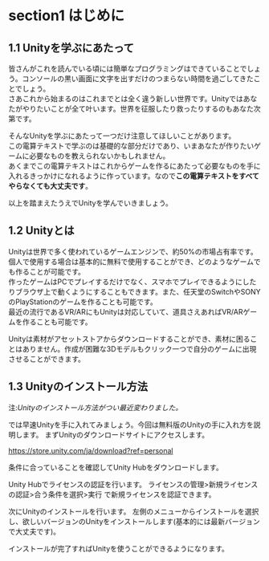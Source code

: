 # section1 はじめに
## 1.1 Unityを学ぶにあたって

皆さんがこれを読んでいる頃には簡単なプログラミングはできていることでしょう。コンソールの黒い画面に文字を出すだけのつまらない時間を過ごしてきたことでしょう。  
 さあこれから始まるのはこれまでとは全く違う新しい世界です。Unityではあなたがやりたいことが全て叶います。世界を征服したり救ったりするのもあなた次第です。

 そんなUnityを学ぶにあたって一つだけ注意してほしいことがあります。  
 この電算テキストで学ぶのは基礎的な部分だけであり、いまあなたが作りたいゲームに必要なものを教えられないかもしれません。  
 あくまでこの電算テキストはこれからゲームを作るにあたって必要なものを手に入れるきっかけになれるように作っています。なので**この電算テキストをすべてやらなくても大丈夫です**。

 以上を踏まえたうえでUnityを学んでいきましょう。

## 1.2 Unityとは

Unityは世界で多く使われているゲームエンジンで、約50%の市場占有率です。個人で使用する場合は基本的に無料で使用することができ、どのようなゲームでも作ることが可能です。  
作ったゲームはPCでプレイするだけでなく、スマホでプレイできるようにしたりブラウザ上で動くようにすることもできます。また、任天堂のSwitchやSONYのPlayStationのゲームを作ることも可能です。  
最近の流行であるVR/ARにもUnityは対応していて、道具さえあればVR/ARゲームを作ることも可能です。

Unityは素材がアセットストアからダウンロードすることができ、素材に困ることはありません。作成が困難な3Dモデルもクリック一つで自分のゲームに出現させることができます。

## 1.3 Unityのインストール方法

注:*Unityのインストール方法がつい最近変わりました。*


では早速Unityを手に入れてみましょう。今回は無料版のUnityの手に入れ方を説明します。
まずUnityのダウンロードサイトにアクセスします。

https://store.unity.com/ja/download?ref=personal

条件に合っていることを確認してUnity Hubをダウンロードします。

Unity Hubでライセンスの認証を行います。
ライセンスの管理>新規ライセンスの認証>合う条件を選択>実行 で新規ライセンスを認証できます。

次にUnityのインストールを行います。
左側のメニューからインストールを選択し、欲しいバージョンのUnityをインストールします(基本的には最新バージョンで大丈夫です)。

インストールが完了すればUnityを使うことができるようになります。
